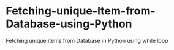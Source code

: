# Fetching-unique-Item-from-Database-using-Python
Fetching unique items from Database in Python using while loop
